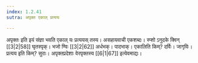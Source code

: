 ```yaml
---
index: 1.2.41
sutra: अपृक्त एकाल् प्रत्ययः

---
```

अपृक्तः इति इयं संज्ञा भवति एकाल् यः प्रत्ययस् तस्य। असहायवाची एकशब्दः। स्प्शो ऽनुदके क्विन् [[3|2|58]] घृतस्पृक्। भजो ण्विः [[3|2|62]] अर्धभक्। पादभाक्। एकालिति किम्? दर्विः। जागृविः। प्रत्यय इति किम्? सुराः। अपृक्तप्रदेशाः वेरपृक्तस्य [[6|1|67]] इत्येवमाद्यः।